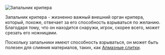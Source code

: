 ![Запальник крипера](item:betterwithmods:creeper_oyster)

Запальник крипера - жизненно важный внешний орган крипера, который, похоже, отвечает за его способность взрываться по желанию. 
Благодаря тому, что он находится снаружи, игрок, скорее всего, может срезать его ножницами. 

Поскольку запальники имеют способность взрываться, он может быть полезен для слияния материалов, таких, как [Алмазные слитки](diamond_ingot.md).